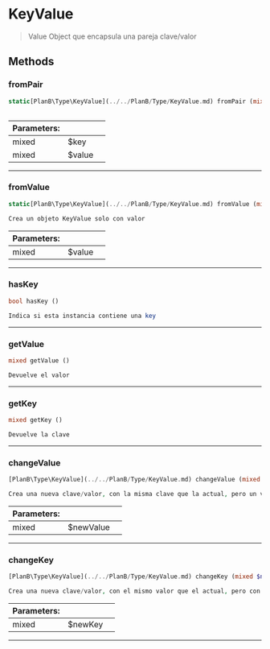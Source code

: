 
                                                                                                                                            
    
# KeyValue


> Value Object que encapsula una pareja clave/valor
>
> 








## Methods

### fromPair
``` php
static[PlanB\Type\KeyValue](../../PlanB/Type/KeyValue.md) fromPair (mixed $key, mixed $value)



```

|Parameters: | | |
| --- | --- | --- |
|mixed |$key |  |
|mixed |$value |  |

---


### fromValue
``` php
static[PlanB\Type\KeyValue](../../PlanB/Type/KeyValue.md) fromValue (mixed $value)

Crea un objeto KeyValue solo con valor

```

|Parameters: | | |
| --- | --- | --- |
|mixed |$value |  |

---


### hasKey
``` php
bool hasKey ()

Indica si esta instancia contiene una key

```


---


### getValue
``` php
mixed getValue ()

Devuelve el valor

```


---


### getKey
``` php
mixed getKey ()

Devuelve la clave

```


---


### changeValue
``` php
[PlanB\Type\KeyValue](../../PlanB/Type/KeyValue.md) changeValue (mixed $newValue)

Crea una nueva clave/valor, con la misma clave que la actual, pero un valor distinto

```

|Parameters: | | |
| --- | --- | --- |
|mixed |$newValue |  |

---


### changeKey
``` php
[PlanB\Type\KeyValue](../../PlanB/Type/KeyValue.md) changeKey (mixed $newKey)

Crea una nueva clave/valor, con el mismo valor que el actual, pero con una clave distinta

```

|Parameters: | | |
| --- | --- | --- |
|mixed |$newKey |  |

---


                                                                                                                                                                                                                                                                                                                                                                                                            
    
                                                                                                                                                                                                                                                                             
                
